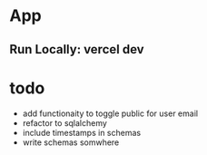 # App

## Run Locally: vercel dev

# todo
- add functionaity to toggle public for user email
- refactor to sqlalchemy
- include timestamps in schemas
- write schemas somwhere
